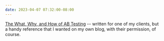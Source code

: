 ```yaml
---
date: 2023-04-07 07:32:00-08:00
---
```


[The What, Why, and How of AB Testing](https://ninazumel.com/2023/04/07/what-why-how-abtesting.html) --  written for one of my clients, but a handy reference that I wanted on my own blog, with their permission, of course.
